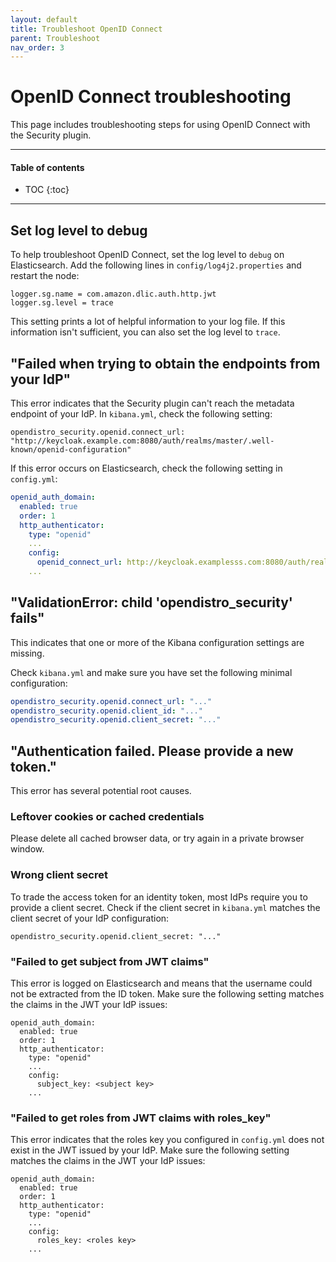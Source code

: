 ```yaml
---
layout: default
title: Troubleshoot OpenID Connect
parent: Troubleshoot
nav_order: 3
---
```


# OpenID Connect troubleshooting

This page includes troubleshooting steps for using OpenID Connect with the Security plugin.


---

#### Table of contents
- TOC
{:toc}


---

## Set log level to debug

To help troubleshoot OpenID Connect, set the log level to `debug` on Elasticsearch. Add the following lines in `config/log4j2.properties` and restart the node:

```
logger.sg.name = com.amazon.dlic.auth.http.jwt
logger.sg.level = trace
```

This setting prints a lot of helpful information to your log file. If this information isn't sufficient, you can also set the log level to `trace`.


## "Failed when trying to obtain the endpoints from your IdP"

This error indicates that the Security plugin can't reach the metadata endpoint of your IdP. In `kibana.yml`, check the following setting:

```
opendistro_security.openid.connect_url: "http://keycloak.example.com:8080/auth/realms/master/.well-known/openid-configuration"
```

If this error occurs on Elasticsearch, check the following setting in `config.yml`:

```yml
openid_auth_domain:
  enabled: true
  order: 1
  http_authenticator:
    type: "openid"
    ...
    config:
      openid_connect_url: http://keycloak.examplesss.com:8080/auth/realms/master/.well-known/openid-configuration
    ...
```

## "ValidationError: child 'opendistro_security' fails"

This indicates that one or more of the Kibana configuration settings are missing.

Check `kibana.yml` and make sure you have set the following minimal configuration:

```yml
opendistro_security.openid.connect_url: "..."
opendistro_security.openid.client_id: "..."
opendistro_security.openid.client_secret: "..."
```


## "Authentication failed. Please provide a new token."

This error has several potential root causes.


### Leftover cookies or cached credentials

Please delete all cached browser data, or try again in a private browser window.


### Wrong client secret

To trade the access token for an identity token, most IdPs require you to provide a client secret. Check if the client secret in `kibana.yml` matches the client secret of your IdP configuration:

```
opendistro_security.openid.client_secret: "..."
```


### "Failed to get subject from JWT claims"

This error is logged on Elasticsearch and means that the username could not be extracted from the ID token. Make sure the following setting matches the claims in the JWT your IdP issues:

```
openid_auth_domain:
  enabled: true
  order: 1
  http_authenticator:
    type: "openid"
    ...
    config:
      subject_key: <subject key>
    ...
```

### "Failed to get roles from JWT claims with roles_key"

This error indicates that the roles key you configured in `config.yml` does not exist in the JWT issued by your IdP. Make sure the following setting matches the claims in the JWT your IdP issues:

```
openid_auth_domain:
  enabled: true
  order: 1
  http_authenticator:
    type: "openid"
    ...
    config:
      roles_key: <roles key>
    ...
```
